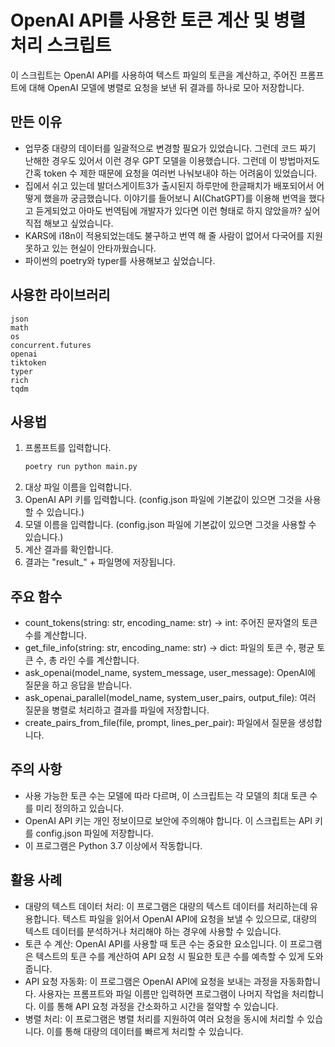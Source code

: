 # OpenAI API를 사용한 토큰 계산 및 병렬 처리 스크립트
이 스크립트는 OpenAI API를 사용하여 텍스트 파일의 토큰을 계산하고, 주어진 프롬프트에 대해 OpenAI 모델에 병렬로 요청을 보낸 뒤 결과를 하나로 모아 저장합니다.

## 만든 이유
- 업무중 대량의 데이터를 일괄적으로 변경할 필요가 있었습니다. 그런데 코드 짜기 난해한 경우도 있어서 이런 경우 GPT 모델을 이용했습니다. 그런데 이 방법마저도 간혹 token 수 제한 때문에 요청을 여러번 나눠보내야 하는 어려움이 있었습니다.
- 집에서 쉬고 있는데 발더스게이트3가 출시된지 하루만에 한글패치가 배포되어서 어떻게 했을까 궁금했습니다. 이야기를 들어보니 AI(ChatGPT)를 이용해 번역을 했다고 듣게되었고 아마도 번역팀에 개발자가 있다면 이런 형태로 하지 않았을까? 싶어 직접 해보고 싶었습니다.
- KARS에 i18n이 적용되었는데도 불구하고 번역 해 줄 사람이 없어서 다국어를 지원 못하고 있는 현실이 안타까웠습니다.
- 파이썬의 poetry와 typer를 사용해보고 싶었습니다.

## 사용한 라이브러리

```text
json
math
os
concurrent.futures
openai
tiktoken
typer
rich
tqdm
```

## 사용법
1. 프롬프트를 입력합니다.
    ```bash
    poetry run python main.py
    ```
2. 대상 파일 이름을 입력합니다.
3. OpenAI API 키를 입력합니다. (config.json 파일에 기본값이 있으면 그것을 사용할 수 있습니다.)
4. 모델 이름을 입력합니다. (config.json 파일에 기본값이 있으면 그것을 사용할 수 있습니다.)
5. 계산 결과를 확인합니다.
6. 결과는 "result_" + 파일명에 저장됩니다.

## 주요 함수
- count_tokens(string: str, encoding_name: str) -> int: 주어진 문자열의 토큰 수를 계산합니다.
- get_file_info(string: str, encoding_name: str) -> dict: 파일의 토큰 수, 평균 토큰 수, 총 라인 수를 계산합니다.
- ask_openai(model_name, system_message, user_message): OpenAI에 질문을 하고 응답을 받습니다.
- ask_openai_parallel(model_name, system_user_pairs, output_file): 여러 질문을 병렬로 처리하고 결과를 파일에 저장합니다.
- create_pairs_from_file(file, prompt, lines_per_pair): 파일에서 질문을 생성합니다.

## 주의 사항
- 사용 가능한 토큰 수는 모델에 따라 다르며, 이 스크립트는 각 모델의 최대 토큰 수를 미리 정의하고 있습니다.
- OpenAI API 키는 개인 정보이므로 보안에 주의해야 합니다. 이 스크립트는 API 키를 config.json 파일에 저장합니다.
- 이 프로그램은 Python 3.7 이상에서 작동합니다.

## 활용 사례
- 대량의 텍스트 데이터 처리: 이 프로그램은 대량의 텍스트 데이터를 처리하는데 유용합니다. 텍스트 파일을 읽어서 OpenAI API에 요청을 보낼 수 있으므로, 대량의 텍스트 데이터를 분석하거나 처리해야 하는 경우에 사용할 수 있습니다.
- 토큰 수 계산: OpenAI API를 사용할 때 토큰 수는 중요한 요소입니다. 이 프로그램은 텍스트의 토큰 수를 계산하여 API 요청 시 필요한 토큰 수를 예측할 수 있게 도와줍니다.
- API 요청 자동화: 이 프로그램은 OpenAI API에 요청을 보내는 과정을 자동화합니다. 사용자는 프롬프트와 파일 이름만 입력하면 프로그램이 나머지 작업을 처리합니다. 이를 통해 API 요청 과정을 간소화하고 시간을 절약할 수 있습니다.
- 병렬 처리: 이 프로그램은 병렬 처리를 지원하여 여러 요청을 동시에 처리할 수 있습니다. 이를 통해 대량의 데이터를 빠르게 처리할 수 있습니다.


